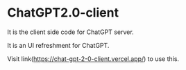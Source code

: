 # ChatGPT2.0-client


It is the client side code for ChatGPT server. 

It is an UI refreshment for ChatGPT.


Visit link(https://chat-gpt-2-0-client.vercel.app/) to use this.
